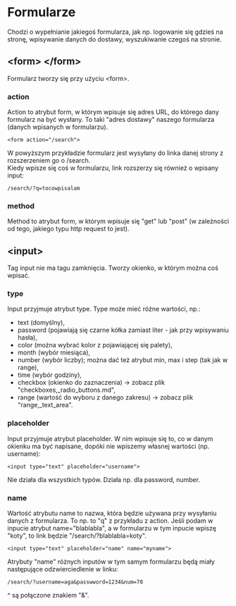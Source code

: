 # Formularze  
Chodzi o wypełnianie jakiegoś formularza, jak np. logowanie się gdzieś na stronę, wpisywanie danych do dostawy, wyszukiwanie czegoś na stronie.  
  
## \<form\> \</form\>  
Formularz tworzy się przy użyciu \<form\>.  
  
### action  
Action to atrybut form, w którym wpisuje się adres URL, do którego dany formularz na być wysłany. To taki "adres dostawy" naszego formularza (danych wpisanych w formularzu).    
```
<form action="/search">
```  
W powyższym przykładzie formularz jest wysyłany do linka danej strony z rozszerzeniem go o /search.  
Kiedy wpisze się coś w formularzu, link rozszerzy się również o wpisany input:  
```
/search/?q=tocowpisalam
```
  
### method  
Method to atrybut form, w którym wpisuje się "get" lub "post" (w zależności od tego, jakiego typu http request to jest).  
  
  
  
## \<input\>  
Tag input nie ma tagu zamknięcia. Tworzy okienko, w którym można coś wpisać.  
  
### type  
Input przyjmuje atrybut type. Type może mieć różne wartości, np.:    
- text (domyślny),  
- password (pojawiają się czarne kółka zamiast liter - jak przy wpisywaniu hasła),  
- color (można wybrać kolor z pojawiającej się palety),  
- month (wybór miesiąca),  
- number (wybór liczby); można dać też atrybut min, max i step (tak jak w range),  
- time (wybór godziny),  
- checkbox (okienko do zaznaczenia) -\> zobacz plik "checkboxes,_radio_buttons.md",  
- range (wartość do wyboru z danego zakresu) -\> zobacz plik "range,_text_area".    
  
### placeholder  
Input przyjmuje atrybut placeholder. W nim wpisuje się to, co w danym okienku ma być napisane, dopóki nie wpiszemy własnej wartości (np. username):  
```
<input type="text" placeholder="username">
```
Nie działa dla wszystkich typów. Działa np. dla password, number.  
  
### name  
Wartość atrybutu name to nazwa, która będzie używana przy wysyłaniu danych z formularza. To np. to "q" z przykładu z action. Jeśli podam w inpucie atrybut name="blablabla", a w formularzu w tym inpucie wpiszę "koty", to link będzie "/search/?blablabla=koty".  
```
<input type="text" placeholder="name" name="myname">
```
Atrybuty "name" różnych inputów w tym samym formularzu będą miały następujące odzwierciedlenie w linku:  
```
/search/?username=aga&passwword=1234&num=78
```
^ są połączone znakiem "&".

